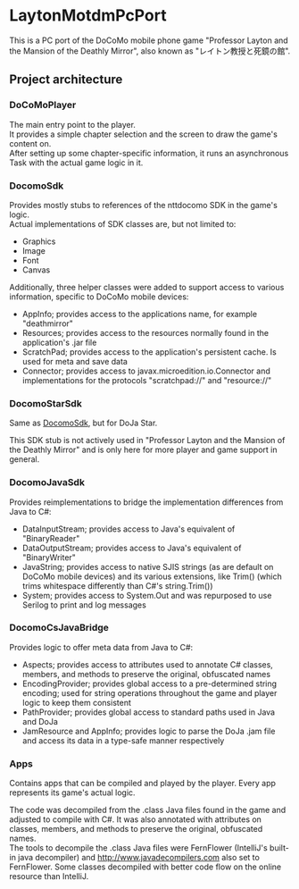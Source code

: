 # LaytonMotdmPcPort
This is a PC port of the DoCoMo mobile phone game "Professor Layton and the Mansion of the Deathly Mirror", also known as "レイトン教授と死鏡の館".

## Project architecture

### DoCoMoPlayer
The main entry point to the player.<br>
It provides a simple chapter selection and the screen to draw the game's content on.<br>
After setting up some chapter-specific information, it runs an asynchronous Task with the actual game logic in it.

### DocomoSdk
Provides mostly stubs to references of the nttdocomo SDK in the game's logic.<br>
Actual implementations of SDK classes are, but not limited to:
- Graphics
- Image
- Font
- Canvas

Additionally, three helper classes were added to support access to various information, specific to DoCoMo mobile devices:
- AppInfo; provides access to the applications name, for example "deathmirror"
- Resources; provides access to the resources normally found in the application's .jar file
- ScratchPad; provides access to the application's persistent cache. Is used for meta and save data
- Connector; provides access to javax.microedition.io.Connector and implementations for the protocols "scratchpad://" and "resource://"

### DocomoStarSdk
Same as [DocomoSdk](https://github.com/LaytonLostMedia/LaytonMotdmPcPort/blob/main/README.md#docomosdk), but for DoJa Star.

This SDK stub is not actively used in "Professor Layton and the Mansion of the Deathly Mirror" and is only here for more player and game support in general. 

### DocomoJavaSdk
Provides reimplementations to bridge the implementation differences from Java to C#:
- DataInputStream; provides access to Java's equivalent of "BinaryReader"
- DataOutputStream; provides access to Java's equivalent of "BinaryWriter"
- JavaString; provides access to native SJIS strings (as are default on DoCoMo mobile devices) and its various extensions, like Trim() (which trims whitespace differently than C#'s string.Trim())
- System; provides access to System.Out and was repurposed to use Serilog to print and log messages

### DocomoCsJavaBridge
Provides logic to offer meta data from Java to C#:
- Aspects; provides access to attributes used to annotate C# classes, members, and methods to preserve the original, obfuscated names
- EncodingProvider; provides global access to a pre-determined string encoding; used for string operations throughout the game and player logic to keep them consistent
- PathProvider; provides global access to standard paths used in Java and DoJa
- JamResource and AppInfo; provides logic to parse the DoJa .jam file and access its data in a type-safe manner respectively

### Apps
Contains apps that can be compiled and played by the player. Every app represents its game's actual logic.

The code was decompiled from the .class Java files found in the game and adjusted to compile with C#. It was also annotated with attributes on classes, members, and methods to preserve the original, obfuscated names.<br>
The tools to decompile the .class Java files were FernFlower (IntelliJ's built-in java decompiler) and http://www.javadecompilers.com also set to FernFlower. Some classes decompiled with better code flow on the online resource than IntelliJ.
